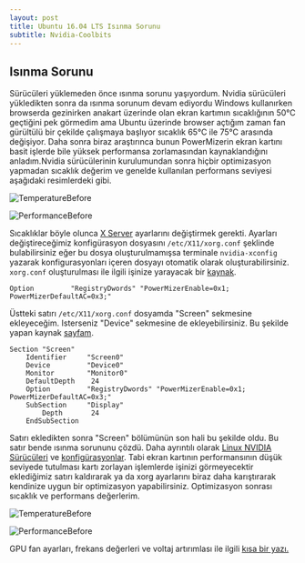 ```yaml
---
layout: post
title: Ubuntu 16.04 LTS Isınma Sorunu
subtitle: Nvidia-Coolbits
---
```


## Isınma Sorunu
Sürücüleri yüklemeden önce ısınma sorunu yaşıyordum. Nvidia sürücüleri yükledikten sonra da ısınma sorunum devam ediyordu Windows kullanırken browserda gezinirken anakart üzerinde olan ekran kartımın sıcaklığının 50°C geçtiğini pek görmedim ama Ubuntu üzerinde browser açtığım zaman fan gürültülü bir çekilde çalışmaya başlıyor sıcaklık 65°C  ile 75°C  arasında değişiyor. Daha sonra biraz araştırınca bunun PowerMizerin ekran kartını basit işlerde bile yüksek performansa zorlamasından kaynaklandığını anladım.Nvidia sürücülerinin kurulumundan sonra hiçbir optimizasyon yapmadan sıcaklık değerim ve genelde kullanılan performans seviyesi aşağıdaki resimlerdeki gibi.

![TemperatureBefore](https://raw.githubusercontent.com/harrunisk/harrunisk.github.io/master/img/TemperatureBefore2.png)

![PerformanceBefore](https://raw.githubusercontent.com/harrunisk/harrunisk.github.io/master/img/PerformanceBefore2.png)


Sıcaklıklar böyle olunca [X Server](https://www.x.org/archive/current/doc/man/man5/xorg.conf.5.xhtml) ayarlarını değiştirmek gerekti. Ayarları değiştireceğimiz konfigürasyon dosyasını `/etc/X11/xorg.conf` şeklinde bulabilirsiniz eğer bu dosya oluşturulmamışsa terminale `nvidia-xconfig` yazarak konfigurasyonları içeren dosyayı otomatik olarak oluşturabilirsiniz. `xorg.conf` oluşturulması ile ilgili işinize yarayacak bir [kaynak](https://askubuntu.com/questions/217758/how-to-make-an-xorg-conf-file). 
~~~
Option         "RegistryDwords" "PowerMizerEnable=0x1; PowerMizerDefaultAC=0x3;"
~~~
Üstteki satırı `/etc/X11/xorg.conf` dosyamda "Screen" sekmesine ekleyeceğim. Isterseniz "Device" sekmesine de ekleyebilirsiniz. Bu şekilde yapan kaynak [sayfam](http://z-issue.com/wp/nvidia-linux-drivers-powermizer-coolbits-performance-levels-and-gpu-fan-settings/).
~~~
Section "Screen"
    Identifier     "Screen0"
    Device         "Device0"
    Monitor        "Monitor0"
    DefaultDepth    24
    Option         "RegistryDwords" "PowerMizerEnable=0x1; PowerMizerDefaultAC=0x3;"
    SubSection     "Display"
        Depth       24
    EndSubSection
~~~    
Satırı ekledikten sonra "Screen" bölümünün son hali bu şekilde oldu. Bu satır bende ısınma sorununu çözdü. Daha ayrıntılı olarak [Linux NVIDIA Sürücüleri](http://us.download.nvidia.com/XFree86/Linux-x86_64/364.19/README/index.html) ve [konfigürasyonlar](http://us.download.nvidia.com/XFree86/Linux-x86_64/364.19/README/xconfigoptions.html). Tabi ekran kartının performansının düşük seviyede tutulması kartı zorlayan işlemlerde işinizi görmeyecektir eklediğimiz satırı kaldırarak ya da xorg ayarlarını biraz daha karıştırarak kendinize uygun bir optimizasyon yapabilirsiniz.
Optimizasyon sonrası sıcaklık ve performans değerlerim.

![TemperatureBefore](https://raw.githubusercontent.com/harrunisk/harrunisk.github.io/master/img/TemperatureAfter.png)

![PerformanceBefore](https://raw.githubusercontent.com/harrunisk/harrunisk.github.io/master/img/PerformanceAfter.png)

GPU fan ayarları, frekans değerleri ve voltaj artırımlası ile ilgili [kısa bir yazı.](http://z-issue.com/wp/nvidia-linux-drivers-powermizer-coolbits-performance-levels-and-gpu-fan-settings/) 
